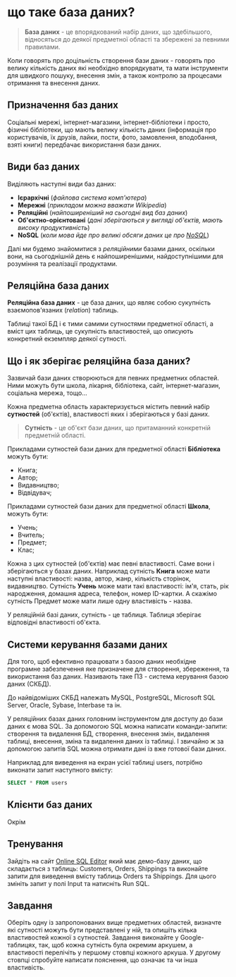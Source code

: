 # що таке база даних?
> **База даних** - це впорядкований набір даних, що здебільшого, відносяться до деякої предметної області та збережені за певними правилами.

Коли говорять про доцільність створення бази даних - говорять про велику кількість даних які необхідно впорядкувати, та мати інструменти для швидкого пошуку, внесення змін, а також контролю за процесами отримання та внесення даних.

## Призначення баз даних
Соціальні мережі, інтернет-магазини, інтернет-бібліотеки і просто, фізичні бібліотеки, що мають велику кількість даних (інформація про користувачів, їх друзів, лайки, пости, фото, замовлення, вподобання, взяті книги) передбачає використання бази даних.

## Види баз даних
Виділяють наступні види баз даних:

* **Ієрархічні** (*файлова система комп'ютера*)
* **Мережні** (*прикладом можна вважати Wikipedia*)
* **Реляційні** (*найпоширеніший на сьогодні вид баз даних*)
* **Об'єктно-орієнтовані** (*дані зберігаються у вигляді об'єктів, мають високу продуктивність*)
* **NoSQL** (*коли мова йде про великі обсяги даних це про [NoSQL](https://qagroup.com.ua/publications/nosql-perevagy-ta-nedoliky-nereliatcijnykh-baz-danykh/)*)

Далі ми будемо знайомитися з *реляційними* базами даних, оскільки вони, на сьогоднішній день є найпоширенішими, найдоступнішими для розуміння та реалізації продуктами.

## Реляційна база даних
**Реляційна база даних** - це база даних, що являє собою сукупність взаємопов'язаних (*relation*) таблиць.

Таблиці такої БД і є тими самими сутностями предметної області, а вміст цих таблиць, це сукупність властивостей, що описують конкретний екземпляр деякої сутності.

## Що і як зберігає реляційна база даних?
Зазвичай бази даних створюються для певних предметних областей. Ними можуть бути школа, лікарня, бібліотека, сайт, інтернет-магазин, соціальна мережа, тощо...

Кожна предметна область характеризується містить певний набір **сутностей** (об'єктів), властивості яких і зберігаються у базі даних. 

> **Сутність** - це об'єкт бази даних, що притаманний конкретній предметній області.

Прикладами сутностей бази даних для предметної області **Бібліотека** можуть бути: 

* Книга;
* Автор;
* Видавництво;
* Відвідувач;

Прикладами сутностей бази даних для предметної області **Школа**, можуть бути:

* Учень;
* Вчитель;
* Предмет;
* Клас;

Кожна з цих сутностей (об'єктів) має певні властивості. Саме вони і зберігаються у базах даних. Наприклад сутність **Книга** може мати наступні властивості: назва, автор, жанр, кількість сторінок, видавництво. Сутність **Учень** може мати такі властивості: ім'я, стать, рік народження, домашня адреса, телефон, номер ID-картки. А скажімо сутність Предмет може мати лише одну властивість - назва.

У реляційній базі даних, сутність - це таблиця. Таблиця зберігає відповідні властивості об'єкта.

## Системи керування базами даних

Для того, щоб ефективно працювати з базою даних необхідне програмне забезпечення яке призначене для створення, збереження, та використання баз даних. Називають таке ПЗ - система керування базою даних (СКБД).

До найвідоміших СКБД належать MySQL, PostgreSQL, Microsoft SQL Server, Oracle,
Sybase, Interbase та ін.

У реляційних базах даних головним інструментом для доступу до бази даних є мова SQL. За допомогою SQL можна написати команди-запити: створення та видалення БД, створення, внесення змін, видалення таблиці, внесення, зміна та видалення даних із таблиці. І звичайно ж за допомогою запитів SQL можна отримати дані із вже готової бази даних.

Наприклад для виведення на екран усієї таблиці users, потрібно виконати запит наступного вмісту:
```sql
SELECT * FROM users 
```

## Клієнти баз даних
Окрім 


## Тренування 
Зайдіть на сайт [Online SQL Editor](https://www.programiz.com/sql/online-compiler/) який має демо-базу даних, що складається з таблиць: Customers, Orders, Shippings та виконайте запити для виведення вмісту таблиць Orders та Shippings.
Для цього змініть запит у полі Input та натисніть Run SQL.


## Завдання
Оберіть одну із запропонованих вище предметних областей, визначте які сутності можуть бути представлені у ній, та опишіть кілька властивостей кожної з сутностей. Завдання виконайте у Google-таблицях, так, щоб кожна сутність була окремим аркушем, а властивості перелічіть у першому стовпці кожного аркуша. У другому стовпці спробуйте написати пояснення, що означає та чи інша властивість.

